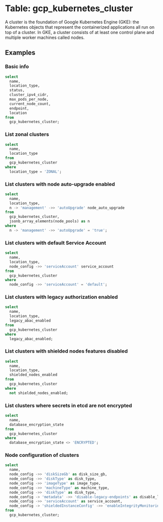 # Table:  gcp_kubernetes_cluster

A cluster is the foundation of Google Kubernetes Engine (GKE): the Kubernetes objects that represent the containerized applications all run on top of a cluster. In GKE, a cluster consists of at least one control plane and multiple worker machines called nodes.

## Examples

### Basic info

```sql
select
  name,
  location_type,
  status,
  cluster_ipv4_cidr,
  max_pods_per_node,
  current_node_count,
  endpoint,
  location
from
  gcp_kubernetes_cluster;
```


### List zonal clusters

```sql
select
  name,
  location_type
from
  gcp_kubernetes_cluster
where
  location_type = 'ZONAL';
```


### List clusters with node auto-upgrade enabled

```sql
select
  name,
  location_type,
  n -> 'management' ->> 'autoUpgrade' node_auto_upgrade
from
  gcp_kubernetes_cluster,
  jsonb_array_elements(node_pools) as n
where
  n -> 'management' ->> 'autoUpgrade' = 'true';
```


### List clusters with default Service Account

```sql
select
  name,
  location_type,
  node_config ->> 'serviceAccount' service_account
from
  gcp_kubernetes_cluster
where
  node_config ->> 'serviceAccount' = 'default';
```


### List clusters with legacy authorization enabled

```sql
select
  name,
  location_type,
  legacy_abac_enabled
from
  gcp_kubernetes_cluster
where
  legacy_abac_enabled;
```


### List clusters with shielded nodes features disabled

```sql
select
  name,
  location_type,
  shielded_nodes_enabled
from
  gcp_kubernetes_cluster
where
  not shielded_nodes_enabled;
```


### List clusters where secrets in etcd are not encrypted

```sql
select
  name,
  database_encryption_state
from
  gcp_kubernetes_cluster
where
  database_encryption_state <> 'ENCRYPTED';
```


### Node configuration of clusters

```sql
select
  name,
  node_config ->> 'diskSizeGb' as disk_size_gb,
  node_config ->> 'diskType' as disk_type,
  node_config ->> 'imageType' as image_type,
  node_config ->> 'machineType' as machine_type,
  node_config ->> 'diskType' as disk_type,
  node_config -> 'metadata' ->> 'disable-legacy-endpoints' as disable_legacy_endpoints,
  node_config ->> 'serviceAccount' as service_account,
  node_config -> 'shieldedInstanceConfig' ->> 'enableIntegrityMonitoring' as enable_integrity_monitoring
from
  gcp_kubernetes_cluster;
```
